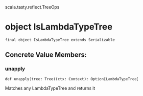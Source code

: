 scala.tasty.reflect.TreeOps
# object IsLambdaTypeTree

<pre><code class="language-scala" >final object IsLambdaTypeTree extends Serializable</pre></code>
## Concrete Value Members:
### unapply
<pre><code class="language-scala" >def unapply(tree: Tree)(ctx: Context): Option[LambdaTypeTree]</pre></code>
Matches any LambdaTypeTree and returns it

